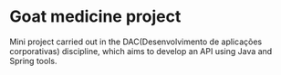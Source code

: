 # Goat medicine project
Mini project carried out in the DAC(Desenvolvimento de aplicações corporativas) discipline, which aims to develop an API using Java and Spring tools. 
